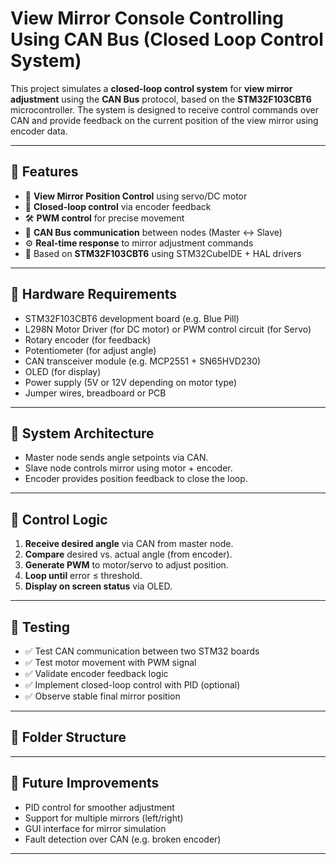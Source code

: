 # View Mirror Console Controlling Using CAN Bus (Closed Loop Control System)

This project simulates a **closed-loop control system** for **view mirror adjustment** using the **CAN Bus** protocol, based on the **STM32F103CBT6** microcontroller. The system is designed to receive control commands over CAN and provide feedback on the current position of the view mirror using encoder data.

---

## 📌 Features

- 🚗 **View Mirror Position Control** using servo/DC motor
- 🔁 **Closed-loop control** via encoder feedback
- 🛠️ **PWM control** for precise movement
- 📡 **CAN Bus communication** between nodes (Master ↔ Slave)
- ⚙️ **Real-time response** to mirror adjustment commands
- 🧠 Based on **STM32F103CBT6** using STM32CubeIDE + HAL drivers

---

## 🧰 Hardware Requirements

- STM32F103CBT6 development board (e.g. Blue Pill)
- L298N Motor Driver (for DC motor) or PWM control circuit (for Servo)
- Rotary encoder (for feedback)
- Potentiometer (for adjust angle)
- CAN transceiver module (e.g. MCP2551 + SN65HVD230)
- OLED (for display)
- Power supply (5V or 12V depending on motor type)
- Jumper wires, breadboard or PCB

---

## 🔌 System Architecture


- Master node sends angle setpoints via CAN.
- Slave node controls mirror using motor + encoder.
- Encoder provides position feedback to close the loop.

---

## 🧠 Control Logic

1. **Receive desired angle** via CAN from master node.
2. **Compare** desired vs. actual angle (from encoder).
3. **Generate PWM** to motor/servo to adjust position.
4. **Loop until** error ≤ threshold.
5. **Display on screen status** via OLED.

---

## 🧪 Testing

- ✅ Test CAN communication between two STM32 boards
- ✅ Test motor movement with PWM signal
- ✅ Validate encoder feedback logic
- ✅ Implement closed-loop control with PID (optional)
- ✅ Observe stable final mirror position

---

## 📁 Folder Structure


---

## 📌 Future Improvements

- PID control for smoother adjustment
- Support for multiple mirrors (left/right)
- GUI interface for mirror simulation
- Fault detection over CAN (e.g. broken encoder)

---